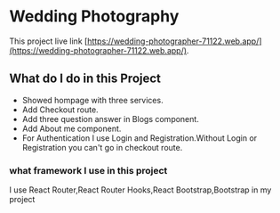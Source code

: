 # Wedding Photography

This project live link [https://wedding-photographer-71122.web.app/](https://wedding-photographer-71122.web.app/).

## What do I do in this Project
* Showed hompage with three services.
* Add Checkout route.
* Add three question answer in Blogs component.
* Add About me component.
* For Authentication I use Login and Registration.Without Login or Registration you can't go in checkout route.



### what framework I use in this project
I use React Router,React Router Hooks,React Bootstrap,Bootstrap in my project



